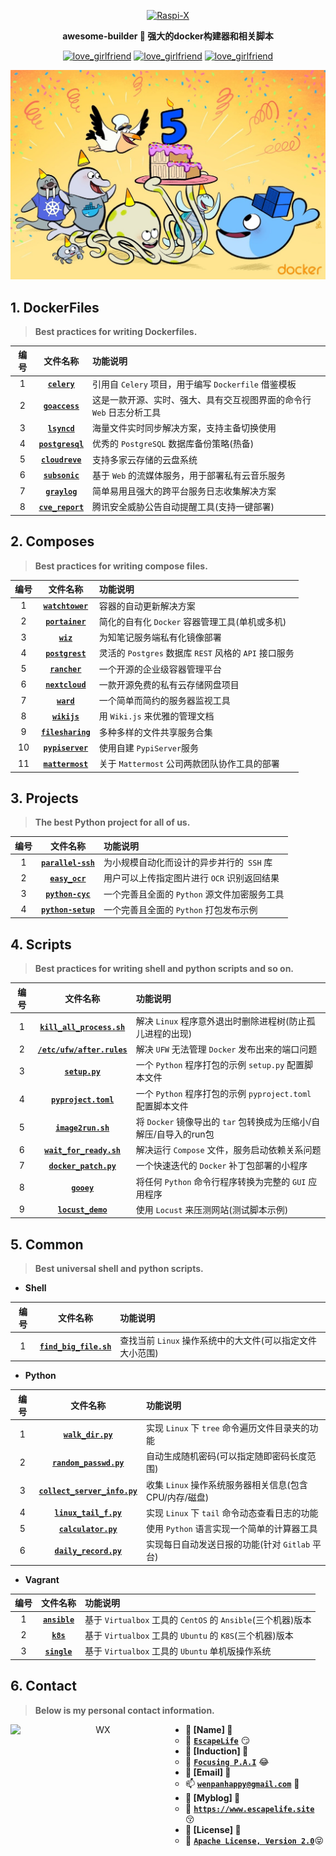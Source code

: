 <p align=center>
  <a href="https://github.com/EscapeLife/love_girlfriend.git">
    <img src="https://escapelife-1257414824.cos.ap-shanghai.myqcloud.com/never-forget-why-you-started.gif" width="680" height="120" alt="Raspi-X" >
  </a>
</p>

<p align=center>
  <b>awesome-builder 🐚 强大的docker构建器和相关脚本</b>
</p>

<p align="center">
  <a href="https://github.com/EscapeLife/awesome-builder.git"><img src="https://img.shields.io/badge/Project-awesome_builder-green.svg?style=for-the-badge&logo=ubuntu" alt="love_girlfriend"></a>
  <a href="https://github.com/EscapeLife/awesome-builder.git"><img src="https://img.shields.io/badge/Author-Escape-orange.svg?style=for-the-badge&logo=vim" alt="love_girlfriend"></a>
  <a href="https://github.com/EscapeLife/awesome-builder.git"><img src="https://img.shields.io/badge/Languages-Dockerfile-yellow.svg?style=for-the-badge&logo=docker" alt="love_girlfriend"></a>
</p>

<p align=center>
  <a href="https://github.com/EscapeLife/DotFiles.git">
    <img src="https://github.com/EscapeLife/awesome-builder/blob/master/images/awesome-docker.jpg" >
  </a>
</p>

## 1. DockerFiles

> **Best practices for writing Dockerfiles.**

| 编号 | 文件名称 | 功能说明 |
| :-----: | :-----: | :----- |
| 1 | [**`celery`**](https://github.com/EscapeLife/awesome-builder/tree/master/dockerfiles/celery/README.md) | 引用自 `Celery` 项目，用于编写 `Dockerfile` 借鉴模板 |
| 2 | [**`goaccess`**](https://github.com/EscapeLife/awesome-builder/tree/master/dockerfiles/goaccess/README.md) | 这是一款开源、实时、强大、具有交互视图界面的命令行 `Web` 日志分析工具 |
| 3 | [**`lsyncd`**](https://github.com/EscapeLife/awesome-builder/tree/master/dockerfiles/lsyncd/README.md) | 海量文件实时同步解决方案，支持主备切换使用 |
| 4 | [**`postgresql`**](https://github.com/EscapeLife/awesome-builder/tree/master/dockerfiles/postgresql/README.md) | 优秀的 `PostgreSQL` 数据库备份策略(热备) |
| 5 | [**`cloudreve`**](https://github.com/EscapeLife/awesome-builder/tree/master/dockerfiles/cloudreve/README.md) | 支持多家云存储的云盘系统 |
| 6 | [**`subsonic`**](https://github.com/EscapeLife/awesome-builder/tree/master/dockerfiles/subsonic/README.md) | 基于 `Web` 的流媒体服务，用于部署私有云音乐服务 |
| 7 | [**`graylog`**](https://github.com/EscapeLife/awesome-builder/tree/master/dockerfiles/graylog/README.md) | 简单易用且强大的跨平台服务日志收集解决方案 |
| 8 | [**`cve_report`**](https://github.com/EscapeLife/awesome-builder/blob/master/dockerfiles/cve_report/REDAME.md) | 腾讯安全威胁公告自动提醒工具(支持一键部署) |

## 2. Composes

> **Best practices for writing compose files.**

| 编号 | 文件名称 | 功能说明 |
| :-----: | :-----: | :----- |
| 1 | [**`watchtower`**](https://github.com/EscapeLife/awesome-builder/blob/master/composes/watchtower/README.md) | 容器的自动更新解决方案  |
| 2 | [**`portainer`**](https://github.com/EscapeLife/awesome-builder/blob/master/composes/portainer/README.md) | 简化的自有化 `Docker` 容器管理工具(单机或多机)  |
| 3 | [**`wiz`**](https://github.com/EscapeLife/awesome-builder/blob/master/composes/wiz/README.md) | 为知笔记服务端私有化镜像部署  |
| 4 | [**`postgrest`**](https://github.com/EscapeLife/awesome-builder/blob/master/composes/postgrest/README.md) | 灵活的 `Postgres` 数据库 `REST` 风格的 `API` 接口服务  |
| 5 | [**`rancher`**](https://github.com/EscapeLife/awesome-builder/blob/master/composes/rancher/README.md) | 一个开源的企业级容器管理平台 |
| 6 | [**`nextcloud`**](https://github.com/EscapeLife/awesome-builder/blob/master/composes/nextcloud/README.md) | 一款开源免费的私有云存储网盘项目 |
| 7 | [**`ward`**](https://github.com/EscapeLife/awesome-builder/blob/master/composes/ward/README.md) | 一个简单而简约的服务器监视工具 |
| 8 | [**`wikijs`**](https://github.com/EscapeLife/awesome-builder/blob/master/composes/wiki/README.md) | 用 `Wiki.js` 来优雅的管理文档 |
| 9 | [**`filesharing`**](https://github.com/EscapeLife/awesome-builder/blob/master/composes/filesharing/README.md) | 多种多样的文件共享服务合集 |
| 10 | [**`pypiserver`**](https://github.com/EscapeLife/awesome-builder/blob/master/composes/pypiserver/README.md) | 使用自建 `PypiServer`服务 |
| 11 | [**`mattermost`**](https://github.com/EscapeLife/awesome-builder/blob/master/composes/mattermost/README.md) | 关于 `Mattermost` 公司两款团队协作工具的部署 |

## 3. Projects

> **The best Python project for all of us.**

| 编号 | 文件名称 | 功能说明 |
| :-----: | :-----: | :----- |
| 1 | [**`parallel-ssh`**](https://github.com/EscapeLife/awesome-builder/blob/master/projects/parallel-ssh/README.md) | 为小规模自动化而设计的异步并行的` SSH` 库 |
| 2 | [**`easy_ocr`**](https://github.com/EscapeLife/awesome-builder/blob/master/projects/easyocr/README.md) | 用户可以上传指定图片进行 `OCR` 识别返回结果 |
| 3 | [**`python-cyc`**](https://github.com/EscapeLife/awesome-builder/blob/master/projects/python-compile/cyc/README.md) | 一个完善且全面的 `Python` 源文件加密服务工具 |
| 4 | [**`python-setup`**](https://github.com/EscapeLife/awesome-builder/blob/master/projects/python-compile/setup/README.md) | 一个完善且全面的 `Python` 打包发布示例 |

## 4. Scripts

> **Best practices for writing shell and python scripts and so on.**

| 编号 | 文件名称 | 功能说明 |
| :-----: | :-----: | :----- |
| 1 | [**`kill_all_process.sh`**](https://github.com/EscapeLife/awesome-builder/blob/master/scripts/kill_process//README.md) | 解决 `Linux` 程序意外退出时删除进程树(防止孤儿进程的出现) |	
| 2 | [**`/etc/ufw/after.rules`**](https://github.com/EscapeLife/awesome-builder/blob/master/scripts/after_rules/README.md) | 解决 `UFW` 无法管理 `Docker` 发布出来的端口问题 |
| 3 | [**`setup.py`**](https://github.com/EscapeLife/awesome-builder/blob/master/scripts/setup/README.md) | 一个 `Python` 程序打包的示例 `setup.py` 配置脚本文件 |
| 4 | [**`pyproject.toml`**](https://github.com/EscapeLife/awesome-builder/blob/master/scripts/pyproject/README.md) | 一个 `Python` 程序打包的示例 `pyproject.toml` 配置脚本文件 |
| 5 | [**`image2run.sh`**](https://github.com/EscapeLife/awesome-builder/blob/master/scripts/image2run/README.md) | 将 `Docker` 镜像导出的 `tar` 包转换成为压缩小/自解压/自导入的run包 |
| 6 | [**`wait_for_ready.sh`**](https://github.com/EscapeLife/awesome-builder/blob/master/scripts/wait_for_ready/README.md) | 解决运行 `Compose` 文件，服务启动依赖关系问题 |
| 7 | [**`docker_patch.py`**](https://github.com/EscapeLife/awesome-builder/blob/master/scripts/docker_patch/README.md) | 一个快速迭代的 `Docker` 补丁包部署的小程序 |
| 8 | [**`gooey`**](https://github.com/EscapeLife/awesome-builder/blob/master/scripts/gooey/README.md) | 将任何 `Python` 命令行程序转换为完整的 `GUI` 应用程序 |
| 9 | [**`locust_demo`**](https://github.com/EscapeLife/awesome-builder/blob/master/scripts/locust/README.md) | 使用 `Locust` 来压测网站(测试脚本示例) |

## 5. Common

> **Best universal shell and python scripts.**

- **Shell**

| 编号 | 文件名称 | 功能说明 |
| :-----: | :-----: | :----- |
| 1 | [**`find_big_file.sh`**](https://github.com/EscapeLife/awesome-builder/blob/master/common/bash/find_big_file.sh) | 查找当前 `Linux` 操作系统中的大文件(可以指定文件大小范围) |

- **Python**

| 编号 | 文件名称 | 功能说明 |
| :-----: | :-----: | :----- |
| 1 | [**`walk_dir.py`**](https://github.com/EscapeLife/awesome-builder/blob/master/common/python/walk_dir.py) | 实现 `Linux` 下 `tree` 命令遍历文件目录夹的功能 |
| 2 | [**`random_passwd.py`**](https://github.com/EscapeLife/awesome-builder/blob/master/common/python/random_passwd.py) | 自动生成随机密码(可以指定随即密码长度范围) |
| 3 | [**`collect_server_info.py`**](https://github.com/EscapeLife/awesome-builder/blob/master/common/python/collect_server_info.py) | 收集 `Linux` 操作系统服务器相关信息(包含CPU/内存/磁盘) |
| 4 | [**`linux_tail_f.py`**](https://github.com/EscapeLife/awesome-builder/blob/master/common/python/linux_tail_f.py) | 实现 `Linux` 下 `tail` 命令动态查看日志的功能 |
| 5 | [**`calculator.py`**](https://github.com/EscapeLife/awesome-builder/blob/master/common/python/calculator.py) | 使用 `Python` 语言实现一个简单的计算器工具 |
| 6 | [**`daily_record.py`**](https://github.com/EscapeLife/awesome-builder/blob/master/common/python/daily_record.py) | 实现每日自动发送日报的功能(针对 `Gitlab` 平台) |

- **Vagrant**

| 编号 | 文件名称 | 功能说明 |
| :-----: | :-----: | :----- |
| 1 | [**`ansible`**](https://github.com/EscapeLife/awesome-builder/blob/master/common/vagrant/ansible/Vagrantfile) | 基于 `Virtualbox` 工具的 `CentOS` 的 `Ansible`(三个机器)版本 |
| 2 | [**`k8s`**](https://github.com/EscapeLife/awesome-builder/blob/master/common/vagrant/k8s/Vagrantfile) | 基于 `Virtualbox` 工具的 `Ubuntu` 的 `K8S`(三个机器)版本 |
| 3 | [**`single`**](https://github.com/EscapeLife/awesome-builder/blob/master/common/vagrant/single/Vagrantfile) | 基于 `Virtualbox` 工具的 `Ubuntu` 单机版操作系统 |

## 6. Contact

> **Below is my personal contact information.**

<p align="center">
    <img src="https://escapelife-1257414824.cos.ap-shanghai.myqcloud.com/escape-wechat-qrcode-1.gif" width="280" height="280" alt="WX" align="left" />
</p>

- **💭 [Name] 💭**
  - 🐠 **[`EscapeLife`](https://www.escapelife.site)** 😏
- **💭 [Induction] 💭**
  - 🏦 **[`Focusing P.A.I`](https://www.escapelife.site)** 😂
- **💭 [Email] 💭**
  - 📫 **[`wenpanhappy@gmail.com`](https://www.escapelife.site)** 🤔
- **💭 [Myblog] 💭**
  - 🍺 **[`https://www.escapelife.site`](https://www.escapelife.site)** 😚
- **💭 [License] 💭**
  - 🚧 [**`Apache License, Version 2.0`**](http://www.apache.org/licenses/LICENSE-2.0.html)😝
